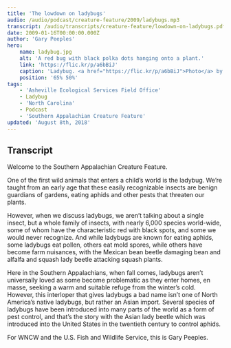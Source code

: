```yaml
---
title: 'The lowdown on ladybugs'
audio: /audio/podcast/creature-feature/2009/ladybugs.mp3
transcript: /audio/transcripts/creature-feature/lowdown-on-ladybugs.pdf
date: 2009-01-16T00:00:00.000Z
author: 'Gary Peeples'
hero:
    name: ladybug.jpg
    alt: 'A red bug with black polka dots hanging onto a plant.'
    link: 'https://flic.kr/p/a6bBiJ'
    caption: 'Ladybug. <a href="https://flic.kr/p/a6bBiJ">Photo</a> by swg101, CC BY-NC 2.0.'
    position: '65% 50%'
tags:
    - 'Asheville Ecological Services Field Office'
    - Ladybug
    - 'North Carolina'
    - Podcast
    - 'Southern Appalachian Creature Feature'
updated: 'August 8th, 2018'
---
```


## Transcript

Welcome to the Southern Appalachian Creature Feature.

One of the first wild animals that enters a child’s world is the ladybug. We’re taught from an early age that these easily recognizable insects are benign guardians of gardens, eating aphids and other pests that threaten our plants.

However, when we discuss ladybugs, we aren’t talking about a single insect, but a whole family of insects, with nearly 6,000 species world-wide, some of whom have the characteristic red with black spots, and some we would never recognize. And while ladybugs are known for eating aphids, some ladybugs eat pollen, others eat mold spores, while others have become farm nuisances, with the Mexican bean beetle damaging bean and alfalfa and squash lady beetle attacking squash plants.

Here in the Southern Appalachians, when fall comes, ladybugs aren’t universally loved as some become problematic as they enter homes, en masse, seeking a warm and suitable refuge from the winter’s cold. However, this interloper that gives ladybugs a bad name isn’t one of North America’s native ladybugs, but rather an Asian import. Several species of ladybugs have been introduced into many parts of the world as a form of pest control, and that’s the story with the Asian lady beetle which was introduced into the United States in the twentieth century to control aphids.

For WNCW and the U.S. Fish and Wildlife Service, this is Gary Peeples.